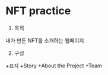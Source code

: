 # NFT practice

1. 목적

  내가 만든 NFT를 소개하는 웹페이지
  
 2. 구성

  +표지
    +Story
      +About the Project
        +Team
  
  
